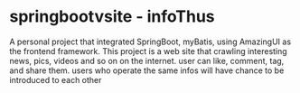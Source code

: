 # springbootvsite - infoThus

A personal project that integrated SpringBoot, myBatis, using AmazingUI as the frontend framework.
This project is a web site that crawling interesting news, pics, videos and so on on the internet. user can like, comment, tag, and share them. 
users who operate the same infos will have chance to be introduced to each other
